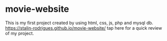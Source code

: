 # movie-website
This is my first project created  by using html, css, js, php and mysql db.
https://stalin-rodrigues.github.io/movie-website/ tap here for a quick review of my project.
